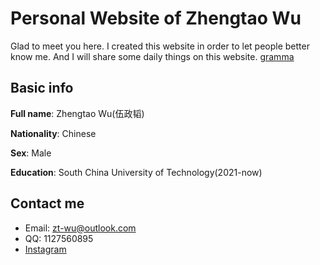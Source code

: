 # Personal Website of Zhengtao Wu

Glad to meet you here. I created this website in order to let people better know me. And I will share some daily things on this website.
[gramma](ZhengtaoWu/ZhengtaoWu.github.io/asset/L9980422.JPG)

## Basic info

  **Full name**: Zhengtao Wu(伍政韬)
  
  **Nationality**: Chinese
  
  **Sex**: Male
  
  **Education**: South China University of Technology(2021-now)

## Contact me

  * Email: zt-wu@outlook.com
  * QQ: 1127560895
  * <a href="https://www.instagram.com/zhengtao_wu/">Instagram
